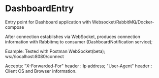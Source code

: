 # DashboardEntry
Entry point for Dashboard application with Websocket/RabbitMQ/Docker-compose

After connection establishes via WebSocket, produces connection information with Rabbitmq to consumer (DashboardNotification service);







Example: 
Tested with Postman WebSocket(beta);
ws://localhost:8080/connect

Accepts:
"X-Forwarded-For" header : Ip address;
"User-Agent" header : Client OS and Browser information.

